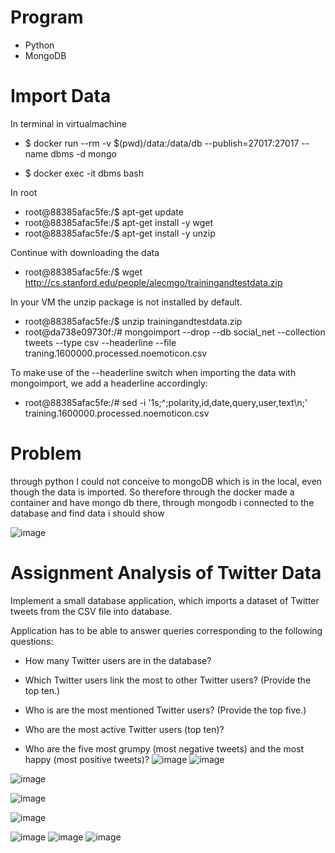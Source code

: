 
# Program 

- Python
- MongoDB

# Import Data

In terminal in virtualmachine 

- $ docker run --rm -v $(pwd)/data:/data/db --publish=27017:27017 --name dbms -d mongo

- $ docker exec -it dbms bash

In root

- root@88385afac5fe:/$ apt-get update
- root@88385afac5fe:/$ apt-get install -y wget
- root@88385afac5fe:/$ apt-get install -y unzip

Continue with downloading the data

- root@88385afac5fe:/$ wget http://cs.stanford.edu/people/alecmgo/trainingandtestdata.zip

In your VM the unzip package is not installed by default.

- root@88385afac5fe:/$ unzip trainingandtestdata.zip
- root@da738e09730f:/# mongoimport --drop --db social_net --collection tweets --type csv --headerline --file traning.1600000.processed.noemoticon.csv

To make use of the --headerline switch when importing the data with mongoimport, we add a headerline accordingly:

- root@88385afac5fe:/# sed -i '1s;^;polarity,id,date,query,user,text\n;' training.1600000.processed.noemoticon.csv

# Problem

through python I could not conceive to mongoDB which is in the local, even though the data is imported. So therefore through the docker made a container and have mongo db there, through mongodb i connected to the database and find data i should show

![image](https://user-images.githubusercontent.com/20173643/52914690-c6688800-32cb-11e9-8f51-7cbc6e5b59aa.png)

# Assignment  Analysis of Twitter Data

Implement a small database application, which imports a dataset of Twitter tweets from the CSV file into database.

Application has to be able to answer queries corresponding to the following questions:

- How many Twitter users are in the database?


- Which Twitter users link the most to other Twitter users? (Provide the top ten.)
- Who is are the most mentioned Twitter users? (Provide the top five.)
- Who are the most active Twitter users (top ten)?
- Who are the five most grumpy (most negative tweets) and the most happy (most positive tweets)?
![image](https://user-images.githubusercontent.com/20173643/52914690-c6688800-32cb-11e9-8f51-7cbc6e5b59aa.png)
![image](https://user-images.githubusercontent.com/20173643/52914741-5eff0800-32cc-11e9-805a-89a219863b88.png)

![image](https://user-images.githubusercontent.com/20173643/52914746-6cb48d80-32cc-11e9-9a71-eb4beaf3bbc7.png)

![image](https://user-images.githubusercontent.com/20173643/52914760-8e157980-32cc-11e9-82d8-a2b2ebff7554.png)

![image](https://user-images.githubusercontent.com/20173643/52914769-9cfc2c00-32cc-11e9-9009-197718581f12.png)

![image](https://user-images.githubusercontent.com/20173643/52914783-b2715600-32cc-11e9-8c17-4b6ea767f349.png)
![image](https://user-images.githubusercontent.com/20173643/52914786-c026db80-32cc-11e9-8e0b-49a9e6a93965.png)
![image](https://user-images.githubusercontent.com/20173643/52914789-cd43ca80-32cc-11e9-8774-afc5d7805549.png)



